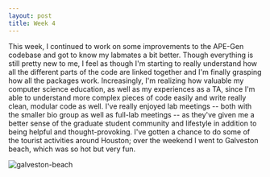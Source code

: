 ```yaml
---
layout: post
title: Week 4
---
```


This week, I continued to work on some improvements to the APE-Gen codebase and got to know my labmates a bit better. Though everything is still pretty new to me, I feel as though I'm starting to really understand how all the different parts of the code are linked together and I'm finally grasping how all the packages work. Increasingly, I'm realizing how valuable my computer science education, as well as my experiences as a TA, since I'm able to understand more complex pieces of code easily and write really clean, modular code as well. I've really enjoyed lab meetings -- both with the smaller bio group as well as full-lab meetings -- as they've given me a better sense of the graduate student community and lifestyle in addition to being helpful and thought-provoking.
I've gotten a chance to do some of the tourist activities around Houston; over the weekend I went to Galveston beach, which was so hot but very fun.

![galveston-beach](https://LexiShew.github.io/images/galveston.jpg)